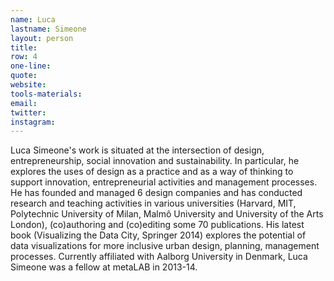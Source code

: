 ```yaml
---
name: Luca
lastname: Simeone
layout: person
title:
row: 4
one-line: 
quote: 
website:
tools-materials:
email:
twitter:
instagram:
---
```


Luca Simeone's work is situated at the intersection of design, entrepreneurship, social innovation and sustainability. In particular, he explores the uses of design as a practice and as a way of thinking to support innovation, entrepreneurial activities and management processes. He has founded and managed 6 design companies and has conducted research and teaching activities in various universities (Harvard, MIT, Polytechnic University of Milan, Malmô University and University of the Arts London), (co)authoring and (co)editing some 70 publications. His latest book (Visualizing the Data City, Springer 2014) explores the potential of data visualizations for more inclusive urban design, planning, management processes. Currently affiliated with Aalborg University in Denmark, Luca Simeone was a fellow at metaLAB in 2013-14.